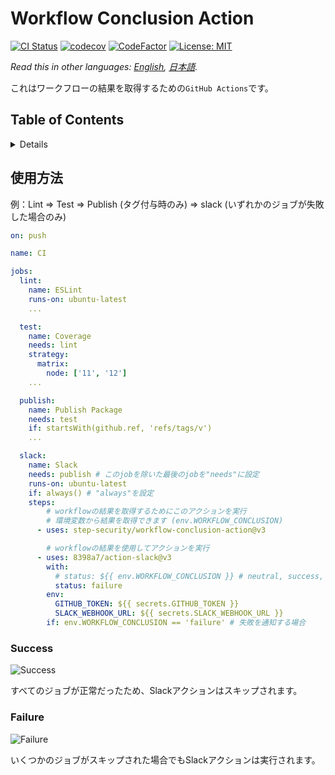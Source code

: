 # Workflow Conclusion Action

[![CI Status](https://github.com/step-security/workflow-conclusion-action/workflows/CI/badge.svg)](https://github.com/step-security/workflow-conclusion-action/actions)
[![codecov](https://codecov.io/gh/step-security/workflow-conclusion-action/branch/main/graph/badge.svg)](https://codecov.io/gh/step-security/workflow-conclusion-action)
[![CodeFactor](https://www.codefactor.io/repository/github/step-security/workflow-conclusion-action/badge)](https://www.codefactor.io/repository/github/step-security/workflow-conclusion-action)
[![License: MIT](https://img.shields.io/badge/License-MIT-blue.svg)](https://github.com/step-security/workflow-conclusion-action/blob/main/LICENSE)

*Read this in other languages: [English](README.md), [日本語](README.ja.md).*

これはワークフローの結果を取得するための`GitHub Actions`です。

## Table of Contents

<!-- START doctoc generated TOC please keep comment here to allow auto update -->
<!-- DON'T EDIT THIS SECTION, INSTEAD RE-RUN doctoc TO UPDATE -->
<details>
<summary>Details</summary>

- [使用方法](#%E4%BD%BF%E7%94%A8%E6%96%B9%E6%B3%95)
  - [Success](#success)
  - [Failure](#failure)
- [Author](#author)


</details>
<!-- END doctoc generated TOC please keep comment here to allow auto update -->

## 使用方法
例：Lint => Test => Publish (タグ付与時のみ) => slack (いずれかのジョブが失敗した場合のみ)
```yaml
on: push

name: CI

jobs:
  lint:
    name: ESLint
    runs-on: ubuntu-latest
    ...

  test:
    name: Coverage
    needs: lint
    strategy:
      matrix:
        node: ['11', '12']
    ...

  publish:
    name: Publish Package
    needs: test
    if: startsWith(github.ref, 'refs/tags/v')
    ...

  slack:
    name: Slack
    needs: publish # このjobを除いた最後のjobを"needs"に設定
    runs-on: ubuntu-latest
    if: always() # "always"を設定
    steps:
        # workflowの結果を取得するためにこのアクションを実行
        # 環境変数から結果を取得できます (env.WORKFLOW_CONCLUSION)
      - uses: step-security/workflow-conclusion-action@v3

        # workflowの結果を使用してアクションを実行
      - uses: 8398a7/action-slack@v3
        with:
          # status: ${{ env.WORKFLOW_CONCLUSION }} # neutral, success, skipped, cancelled, timed_out, action_required, failure
          status: failure
        env:
          GITHUB_TOKEN: ${{ secrets.GITHUB_TOKEN }}
          SLACK_WEBHOOK_URL: ${{ secrets.SLACK_WEBHOOK_URL }}
        if: env.WORKFLOW_CONCLUSION == 'failure' # 失敗を通知する場合
```

### Success
![Success](https://raw.githubusercontent.com/step-security/workflow-conclusion-action/images/success.png)

すべてのジョブが正常だったため、Slackアクションはスキップされます。

### Failure
![Failure](https://raw.githubusercontent.com/step-security/workflow-conclusion-action/images/failure.png)

いくつかのジョブがスキップされた場合でもSlackアクションは実行されます。

